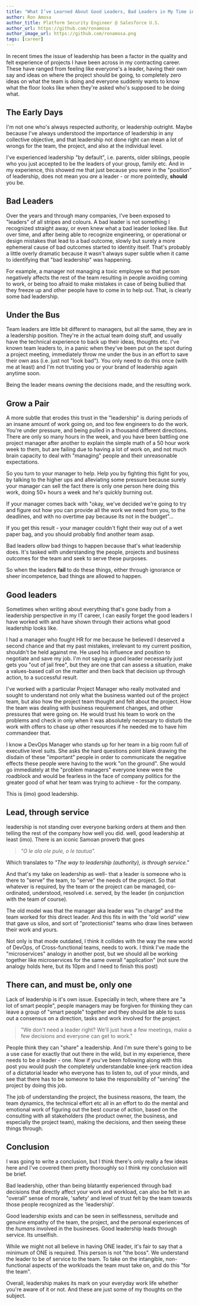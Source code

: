 ```yaml
---
title: "What I’ve Learned About Good Leaders, Bad Leaders in My Time in Technology."
author: Ron Amosa
author_title: Platform Security Engineer @ Salesforce U.S.
author_url: https://github.com/ronamosa
author_image_url: https://github.com/ronamosa.png
tags: [career]
---
```


In recent times the issue of leadership has been a factor in the quality and felt experience of projects I have been across in my contracting career. These have ranged from feeling like everyone's a leader, having their own say and ideas on where the project should be going, to completely zero ideas on what the team is doing and everyone suddenly wants to know what the floor looks like when they're asked who's supposed to be doing what.

<!--truncate-->

## The Early Days

I'm not one who's always respected authority, or leadership outright. Maybe because I've always understood the importance of leadership in any collective objective, and that leadership not done right can mean a lot of wrongs for the team, the project, and also at the individual level.

I've experienced leadership "by default", i.e. parents, older siblings, people who you just accepted to be the leaders of your group, family etc. And in my experience, this showed me that just because you were in the "position" of leadership, does not mean you _are_ a leader - or more pointedly, **should** you be.

## Bad Leaders

Over the years and through many companies, I've been exposed to "leaders" of all stripes and colours. A bad leader is not something I recognized straight away, or even knew what a bad leader looked like. But over time, and after being able to recognize engineering, or operational or design mistakes that lead to a bad outcome, slowly but surely a more ephemeral cause of bad outcomes started to identity itself. That's probably a little overly dramatic because it wasn't always super subtle when it came to identifying that "bad leadership" was happening.

For example, a manager not managing a toxic employee so that person negatively affects the rest of the team resulting in people avoiding coming to work, or being too afraid to make mistakes in case of being bullied that they freeze up and other people have to come in to help out. That, is clearly some bad leadership.

## Under the Bus

Team leaders are little bit different to managers, but all the same, they are in a leadership position. They're _in_ the actual team doing stuff, and usually have the technical experience to back up their ideas, thoughts etc. I've known team leaders to, in a panic when they've been put on the spot during a project meeting, immediately throw me under the bus in an effort to save their own ass (i.e. just not "look bad"). You only need to do this once (with me at least) and I'm not trusting you or your brand of leadership again anytime soon.

Being the leader means _owning_ the decisions made, and the resulting work.

## Grow a Pair

A more subtle that erodes this trust in the "leadership" is during periods of an insane amount of work going on, and too few engineers to do the work. You're under pressure, and being pulled in a thousand different directions. There are only so many hours in the week, and you have been battling one project manager after another to explain the simple math of a 50 hour work week to them, but are failing due to having a lot of work on, and not much brain capacity to deal with "managing" people and their unreasonable expectations.

So you turn to your manager to help. Help you by fighting this fight for you, by talking to the higher ups and alleviating some pressure because surely your manager can sell the fact there is only one person here doing this work, doing 50+ hours a week and he's quickly burning out.

If your manager comes back with "okay, we've decided we're going to try and figure out how you can provide all the work we need from you, to the deadlines, and with no overtime pay because its not in the budget"...

If you get this result - your manager couldn't fight their way out of a wet paper bag, and you should probably find another team asap.

Bad leaders _allow_ bad things to happen because that's what leadership does. It's tasked with understanding the people, projects and business outcomes for the team and seek to serve these purposes.

So when the leaders **fail** to do these things, either through ignorance or sheer incompetence, bad things are allowed to happen.

## Good leaders

Sometimes when writing about everything that's gone badly from a leadership perspective in my IT career, I can easily forget the good leaders I have worked with and have shown through their actions what good leadership looks like.

I had a manager who fought HR for me because he believed I deserved a second chance and that my past mistakes, irrelevant to my current position, shouldn't be held against me. He used his influence and position to negotiate and save my job. I'm not saying a good leader necessarily just gets you "out of jail free", but they are one that can assess a situation, make a values-based call on the matter and then back that decision up through action, to a successful result.

I've worked with a particular Project Manager who really motivated and sought to understand not only what the business wanted out of the project team, but also how the project team thought and felt about the project. How the team was dealing with business requirement changes, and other pressures that were going on. He would trust his team to work on the problems and check in only when it was absolutely necessary to disturb the work with offers to chase up other resources if he needed me to have him commandeer that.

I know a DevOps Manager who stands up for her team in a big room full of executive level suits. She asks the hard questions point blank drawing the disdain of these "important" people in order to communicate the negative effects these people were having to the work "on the ground". She would go immediately at the "problem managers" everyone knew were the roadblock and would be fearless in the face of company politics for the greater good of what her team was trying to achieve - for the company.

This is (imo) good leadership.

## Lead, through service

leadership is not standing over everyone barking orders at them and then telling the rest of the company how well you did. well, good leadership at least (imo). There is an iconic Samoan proverb that goes

> _"O le ala ole pule, o le tautua"._

Which translates to _"The way to leadership (authority), is through service."_

And that's my take on leadership as well- that a leader is someone who is there to "serve" the team, to "serve" the needs of the project. So that whatever is required, by the team or the project can be managed, co-ordinated, understood, resolved i.e. served, by the leader (in conjunction with the team of course).

The old model was that the manager aka leader was "in charge" and the team worked for this direct leader. And this fits in with the "old world" view that gave us silos, and sort of "protectionist" teams who draw lines between their work and yours.

Not only is that mode outdated, I think it collides with the way the new world of DevOps, of Cross-functional teams, needs to work. I think I've made the "microservices" analogy in another post, but we should all be working together like microservices for the same overall "application" (not sure the analogy holds here, but its 10pm and I need to finish this post)

## There can, and must be, only one

Lack of leadership is it's own issue. Especially in tech, where there are "a lot of smart people", people managers may be forgiven for thinking they can leave a group of "smart people" together and they should be able to suss out a consensus on a direction, tasks and work involved for the project.

> "We don't need a leader right? We'll just have a few meetings, make a few decisions and everyone can get to work."

People think they can "share" a leadership. And I'm sure there's going to be a use case for exactly that out there in the wild, but in my experience, there needs to be _a_ leader - one. Now if you've been following along with this post you would push the completely understandable knee-jerk reaction idea of a dictatorial leader who everyone has to listen to, out of your minds, and see that there has to be someone to take the responsibility of "serving" the project by doing this job.

The job of understanding the project, the business reasons, the team, the team dynamics, the technical effort etc all in an effort to do the mental and emotional work of figuring out the best course of action, based on the consulting with all stakeholders (the product owner, the business, and especially the project team), making the decisions, and then seeing these things through.

## Conclusion

I was going to write a conclusion, but I think there's only really a few ideas here and I've covered them pretty thoroughly so I think my conclusion will be brief.

Bad leadership, other than being blatantly experienced through bad decisions that directly affect your work and workload, can also be felt in an "overall" sense of morale, 'safety' and level of trust felt by the team towards those people recognized as the 'leadership'.

Good leadership exists and can be seen in selflessness, servitude and genuine empathy of the team, the project, and the personal experiences of the _humans_ involved in the busineses. Good leadership leads through service. Its unselfish.

While we might not all believe in having ONE leader, it's fair to say that a minimum of ONE is required. This person is not "the boss". We understand the leader to be of service to the team. To take on the intangible, non-functional aspects of the workloads the team must take on, and do this "for the team".

Overall, leadership makes its mark on your everyday work life whether you're aware of it or not. And these are just some of my thoughts on the subject.

